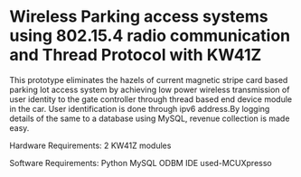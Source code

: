# Wireless Parking access systems using 802.15.4 radio communication and Thread Protocol with KW41Z
This prototype eliminates the hazels of current magnetic stripe card based parking lot access system by achieving low power wireless transmission of user identity to the gate controller through thread based end device module in the car. User identification is done through ipv6 address.By logging details of the same to a database using MySQL, revenue collection is made easy.

Hardware Requirements:
2 KW41Z modules

Software Requirements:
Python
MySQL
ODBM
IDE used-MCUXpresso
